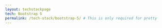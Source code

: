 ```yaml
---
layout: techstackpage
tech: Bootstrap 5
permalink: /tech-stack/bootstrap-5/ # This is only required for pretty links.
---
```


